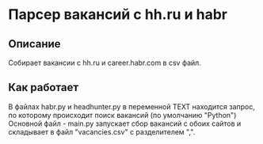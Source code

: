 # Парсер вакансий с hh.ru и habr

## Описание

Собирает вакансии с hh.ru и career.habr.com в csv файл.

## Как работает

В файлах habr.py и headhunter.py в переменной TEXT находится запрос, по которому происходит поиск вакансий (по умолчанию "Python")
Основной файл - main.py запускает сбор вакансий с обоих сайтов и складывает в файл "vacancies.csv" с разделителем ",".
